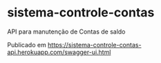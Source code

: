 # sistema-controle-contas
API para manutenção de Contas de saldo

Publicado em https://sistema-controle-contas-api.herokuapp.com/swagger-ui.html
